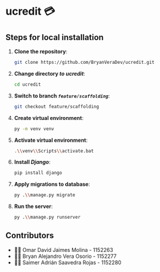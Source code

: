 # ucredit 💳

## Steps for local installation

1. **Clone the repository**:
    ```bash
    git clone https://github.com/BryanVeraDev/ucredit.git

2. **Change directory *to ucredit***:
    ```bash
    cd ucredit

3. **Switch to branch *`feature/scaffolding`***:
    ```bash
    git checkout feature/scaffolding

4. **Create virtual environment**:
    ```bash
    py -m venv venv

5. **Activate virtual environment**:
    ```bash
    .\\venv\\Scripts\\activate.bat

6. **Install *Django***:
    ```bash
    pip install django

7. **Apply migrations to database**:
    ```bash
    py .\\manage.py migrate

8. **Run the server**:
    ```bash
    py .\\manage.py runserver

## Contributors
- 🧑‍💻 Omar David Jaimes Molina - 1152263
- 🧑‍💻 Bryan Alejandro Vera Osorio - 1152277
- 🧑‍💻 Saimer Adrián Saavedra Rojas - 1152280